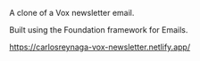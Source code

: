 A clone of a Vox newsletter email.

Built using the Foundation framework for Emails.

https://carlosreynaga-vox-newsletter.netlify.app/
